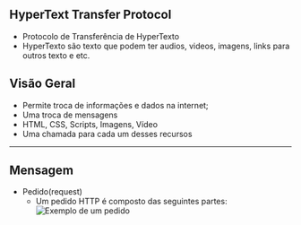## HyperText Transfer Protocol
  * Protocolo de Transferência de HyperTexto
  * HyperTexto são texto que podem ter audios, videos, imagens, links para outros texto e etc.

## Visão Geral
  * Permite troca de informações e dados na internet;
  * Uma troca de mensagens
  * HTML, CSS, Scripts, Imagens, Vídeo
  * Uma chamada para cada um desses recursos

  ---

## Mensagem
  * Pedido(request)
    * Um pedido HTTP é composto das seguintes partes:
    ![Exemplo de um pedido](https://www.webdevdrops.com/_next/image?url=%2Fhttp-desenvolvedores-frontend%2Fimages%2Fhttp-br-2-1024x461.png&w=1080&q=75)